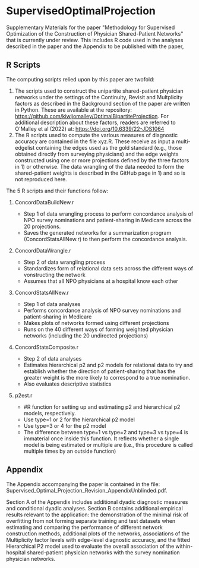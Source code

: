 # SupervisedOptimalProjection
Supplementary Materials for the paper "Methodology for Supervised Optimization of the Construction of Physician Shared-Patient Networks" that is currently under review. This includes R code used in the analyses described in the paper and the Appendix to be published with the paper,

## R Scripts
The computing scripts relied upon by this paper are twofold:
1) The scripts used to construct the unipartite shared-patient physician networks under the settings of the Continuity, Revisit and Multplicity factors as described in the Background section of the paper are written in Python. These are available at the repository: https://github.com/kiwijomalley/OptimalBipartiteProjection. For additional description about these factors, readers are referred to O'Malley et al (2022) at: https://doi.org/10.6339/22-JDS1064
2) The R scripts used to compute the various measures of diagnostic accuracy are contained in the file xyz.R. These receive as input a multi-edgelist containing the edges used as the gold standard (e.g., those obtained directly from surveying physicians) and the edge weights constructed using one or more projections defined by the three factors in 1) or otherwise. The data wrangling of the data needed to form the shared-patient weights is described in the GitHub page in 1) and so is not reproduced here.

The 5 R scripts and their functions follow:
1) ConcordDataBuildNew.r
   - Step 1 of data wrangling process to perform concordance analysis of NPO survey nominations and patient-sharing in Medicare across the 20 projections.
   - Saves the generated networks for a summarization program (ConcordStatsAllNew.r) to then perform the concordance analysis.

2) ConcordDataWrangle.r
   - Step 2 of data wrangling process
   - Standardizes form of relational data sets across the different ways of vonstructing the network
   - Assumes that all NPO physicians at a hospital know each other

3) ConcordStatsAllNew.r
   - Step 1 of data analyses
   - Performs concordance analysis of NPO survey nominations and patient-sharing in Medicare
   - Makes plots of networks formed using different projections
   - Runs on the 40 different ways of forming weighted physician networks (including the 20 undirected projections)
  
4) ConcordStatsComposite.r
   - Step 2 of data analyses
   - Estimates hierarchical p2 and p2 models for relational data to try and establish whether the direction of patient-sharing that has the greater weight is the more likely to correspond to a true nomination.
   - Also evaluates descriptive statistics

5) p2est.r
   - #R function for setting up and estimating p2 and hierarchical p2 models, respectively.
   - Use type=1 or 2 for the hierarchical p2 model
   - Use type=3 or 4 for the p2 model
   - The difference between type=1 vs type=2 and type=3 vs type=4 is immaterial once inside this function. It reflects whether a single model is being estimated or multiple are (i.e., this procedure is called multiple times by an outside function)

## Appendix
The Appendix accompanying the paper is contained in the file: Supervised_Optimal_Projection_Revision_AppendixUnblinded.pdf. 

Section A of the Appendix includes additional dyadic diagnostic measures and conditional dyadic analyses. Section B contains additional empirical results relevant to the application: the demonstration of the minimal risk of overfitting from not forming separate training and test datasets when estimating and comparing the performance of different network construction methods, additional plots of the networks, associations of the Multiplicity factor levels with edge-level diagnostic accuracy, and the fitted Hierarchical P2 model used to evaluate the overall association of the within-hospital shared-patient physician networks with the survey nomination physician networks.
